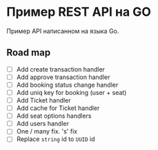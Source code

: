 # Пример REST API на GO

Пример API написанном на языка Go.

## Road map

- [ ] Add create transaction handler
- [ ] Add approve transaction handler
- [ ] Add booking status change handler
- [ ] Add uniq key for booking (user + seat)
- [ ] Add Ticket handler
- [ ] Add cache for Ticket handler
- [ ] Add seat options handlers
- [ ] Add users handler
- [ ] One / many fix. 's' fix
- [ ] Replace `string` id to `UUID` id
